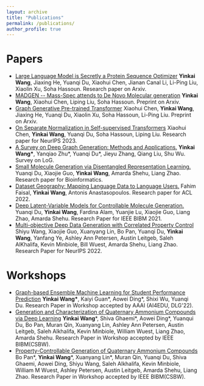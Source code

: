 ```yaml
---
layout: archive
title: "Publications"
permalink: /publications/
author_profile: true
---
```

Papers
======
 * [Large Language Model is Secretly a Protein Sequence Optimizer](https://arxiv.org/abs/2501.09274) **Yinkai Wang**, Jiaxing He, Yuanqi Du, Xiaohui Chen, Jianan Canal Li, Li-Ping Liu, Xiaolin Xu, Soha Hassoun. Research paper on Arxiv.
 * [MADGEN -- Mass-Spec attends to De Novo Molecular generation](https://arxiv.org/abs/2501.01950) **Yinkai Wang**, Xiaohui Chen, Liping Liu, Soha Hassoun. Preprint on Arxiv.
 * [Graph Generative Pre-trained Transformer](https://arxiv.org/abs/2501.01073) Xiaohui Chen, **Yinkai Wang**, Jiaxing He, Yuanqi Du, Xiaolin Xu, Soha Hassoun, Li-Ping Liu. Preprint on Arxiv.
 * [On Separate Normalization in Self-supervised Transformers](https://neurips.cc/virtual/2023/poster/71078) Xiaohui Chen, **Yinkai Wang**, Yuanqi Du, Soha Hassoun, Liping Liu. Research paper for NeurIPS 2023.
 * [A Survey on Deep Graph Generation: Methods and Applications.](https://openreview.net/forum?id=Im8G9R1boQi) **Yinkai Wang\***, Yanqiao Zhu\*, Yuanqi Du\*, Jieyu Zhang, Qiang Liu, Shu Wu. Survey on LoG.
 * [Small Molecule Generation via Disentangled Representation Learning.](https://academic.oup.com/bioinformatics/article-abstract/38/12/3200/6576627) Yuanqi Du, Xiaojie Guo, **Yinkai Wang**, Amarda Shehu, Liang Zhao. Research paper for Bioinformatics. 
 * [Dataset Geography: Mapping Language Data to Language Users.](https://arxiv.org/abs/2112.03497) Fahim Faisal, **Yinkai Wang**, Antonis Anastasopoulos. Research paper for ACL 2022.
 * [Deep Latent-Variable Models for Controllable Molecule Generation.](https://ieeexplore.ieee.org/document/9669692) Yuanqi Du, **Yinkai Wang**, Fardina Alam, Yuanjie Lu, Xiaojie Guo, Liang Zhao, Amarda Shehu. Research Paper for IEEE BIBM 2021.
 * [Multi-objective Deep Data Generation with Correlated Property Control](https://arxiv.org/abs/2210.01796) Shiyu Wang, Xiaojie Guo, Xuanyang Lin, Bo Pan, Yuanqi Du, **Yinkai Wang**, Yanfang Ye, Ashley Ann Petersen, Austin Leitgeb, Saleh AlKhalifa, Kevin Minbiole, Bill Wuest, Amarda Shehu, Liang Zhao. Research Paper for NeurIPS 2022.

Workshops
======
* [Graph-based Ensemble Machine Learning for Student Performance Prediction](https://arxiv.org/abs/2112.07893) **Yinkai Wang\***, Kaiyi Guan\*, Aowei Ding\*, Shixi Wu, Yuanqi Du. Research Paper in Workshop accepted by AAAI (AI4EDU, DLG'22).
* [Generation and Characterization of Quaternary Ammonium Compounds via Deep Learning](https://ieeexplore.ieee.org/abstract/document/9995026/) **Yinkai Wang**\*, Shiva Ghaemi\*, Aowei Ding\*, Yuanqui Du, Bo Pan, Muran Qin, Xuanyang Lin, Ashley Ann Petersen, Austin Leitgeb, Saleh Alkhalifa, Kevin Minbiole, William Wuest, Liang Zhao, Amarda Shehu. Research Paper in Workshop accepted by IEEE BIBM(CSBW).
* [Property-Controllable Generation of Quaternary Ammonium Compounds](https://ieeexplore.ieee.org/abstract/document/9995064/) Bo Pan\*, **Yinkai Wang**\*, Xuanyang Lin\*, Muran Qin, Yuanqi Du, Shiva Ghaemi, Aowei Ding, Shiyu Wang, Saleh Alkhalifa, Kevin Minbiole, William M Wuest, Ashley Petersen, Austin Leitgeb, Amarda Shehu, Liang Zhao. Research Paper in Workshop accepted by IEEE BIBM(CSBW).
